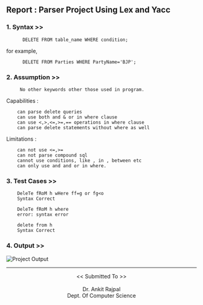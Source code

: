 ## Report : Parser Project Using Lex and Yacc

### 1. Syntax >>


          DELETE FROM table_name WHERE condition;
              
  for example,
  
          DELETE FROM Parties WHERE PartyName='BJP';
          

### 2. Assumption >>


         No other keywords other those used in program.
         
              
  Capabilities :
  
        can parse delete queries
        can use both and & or in where clause
        can use <,>,<=,>=,== operations in where clause
        can parse delete statements without where as well 
          
  Limitations :
  
        can not use <=,>=
        can not parse compound sql  
        cannot use conditions, like , in , between etc
        can only use and and or in where.
        
        
 ### 3. Test Cases >>
        DeleTe fRoM h wHere ff=g or fg<o
        Syntax Correct
        
        DeleTe fRoM h where
        error: syntax error
        
        delete from h
        Syntax Correct

### 4. Output >>
![Project Output](https://user-images.githubusercontent.com/37971771/158452587-7c6e49d4-50b7-44b3-a420-fdb87265140f.png)

<hr>


<div align="center">
  << Submitted To >> <br><br>
          Dr. Ankit Rajpal<br>
          Dept. Of Computer Science
</div>
